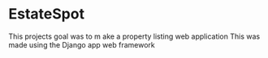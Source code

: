 # EstateSpot
This projects goal was to m ake a property listing web application
This was made using the Django app web framework
